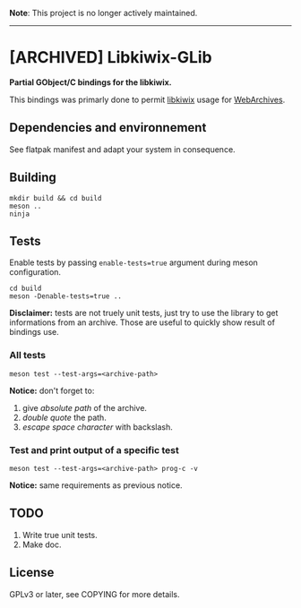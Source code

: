 __Note__: This project is no longer actively maintained.

---

# [ARCHIVED] Libkiwix-GLib

**Partial GObject/C bindings for the libkiwix.**

This bindings was primarly done to permit [libkiwix] usage for [WebArchives].

## Dependencies and environnement

See flatpak manifest and adapt your system in consequence.

## Building

```
mkdir build && cd build
meson ..
ninja
```

## Tests

Enable tests by passing `enable-tests=true` argument during meson configuration.

```
cd build
meson -Denable-tests=true ..
```

**Disclaimer:** tests are not truely unit tests, just try to use the library to
get informations from an archive.
Those are useful to quickly show result of bindings use.

### All tests

```
meson test --test-args=<archive-path>
```

**Notice:** don't forget to:
1. give *absolute path* of the archive.
2. *double quote* the path.
3. *escape space character* with backslash.


### Test and print output of a specific test

```
meson test --test-args=<archive-path> prog-c -v
```

**Notice:** same requirements as previous notice.

## TODO

1. Write true unit tests.
2. Make doc.

## License

GPLv3 or later, see COPYING for more details.

<!-- Links references -->

[libkiwix]: https://github.com/kiwix/kiwix-lib
[WebArchives]: https://github.com/birros/web-archives
